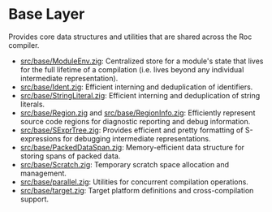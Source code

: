 # Base Layer

Provides core data structures and utilities that are shared across the Roc compiler.

- [src/base/ModuleEnv.zig](./ModuleEnv.zig): Centralized store for a module's state that lives for the full lifetime of a compilation (i.e. lives beyond any individual intermediate representation).
- [src/base/Ident.zig](./Ident.zig): Efficient interning and deduplication of identifiers.
- [src/base/StringLiteral.zig](./StringLiteral.zig): Efficient interning and deduplication of string literals.
- [src/base/Region.zig](./Region.zig) and [src/base/RegionInfo.zig](./RegionInfo.zig): Efficiently represent source code regions for diagnostic reporting and debug information.
- [src/base/SExprTree.zig](./SExprTree.zig): Provides efficient and pretty formatting of S-expressions for debugging intermediate representations.
- [src/base/PackedDataSpan.zig](./PackedDataSpan.zig): Memory-efficient data structure for storing spans of packed data.
- [src/base/Scratch.zig](./Scratch.zig): Temporary scratch space allocation and management.
- [src/base/parallel.zig](./parallel.zig): Utilities for concurrent compilation operations.
- [src/base/target.zig](./target.zig): Target platform definitions and cross-compilation support.